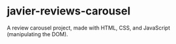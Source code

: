 # javier-reviews-carousel
A review carousel project, made with HTML, CSS, and JavaScript (manipulating the DOM).
